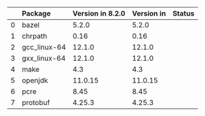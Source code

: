 <!-- markdown-link-check-disable -->

|    | Package      | Version in 8.2.0   | Version in    | Status   |
|---:|:-------------|:-------------------|:--------------|:---------|
|  0 | bazel        | 5.2.0              | 5.2.0         |          |
|  1 | chrpath      | 0.16               | 0.16          |          |
|  2 | gcc_linux-64 | 12.1.0             | 12.1.0        |          |
|  3 | gxx_linux-64 | 12.1.0             | 12.1.0        |          |
|  4 | make         | 4.3                | 4.3           |          |
|  5 | openjdk      | 11.0.15            | 11.0.15       |          |
|  6 | pcre         | 8.45               | 8.45          |          |
|  7 | protobuf     | 4.25.3             | 4.25.3        |          |